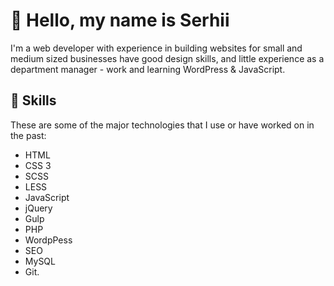 # 👋 Hello, my name is Serhii
I'm a web developer with experience in building websites for small and medium sized businesses have good design skills, and little experience as a department manager - work and learning WordPress & JavaScript.

## 📝 Skills
These are some of the major technologies that I use or have worked on in the past:

- HTML
- CSS 3 
- SCSS
- LESS
- JavaScript
- jQuery
- Gulp
- PHP
- WordpPess
- SEO
- MySQL
- Git.
